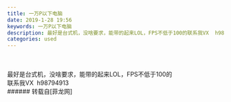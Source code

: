 ```yaml
---
title: 一万P以下电脑
date: 2019-1-28 19:56
keywords: 一万P以下电脑
description: 最好是台式机，没啥要求，能带的起来LOL，FPS不低于100的联系我VX  h98794913
categories: used
---
```

<td class="t_f" id="postmessage_2834576">

<br/>
<br/>
最好是台式机，没啥要求，能带的起来LOL，FPS不低于100的<br/>
联系我VX  h98794913<br/>
</td>
###### 转载自[菲龙网]